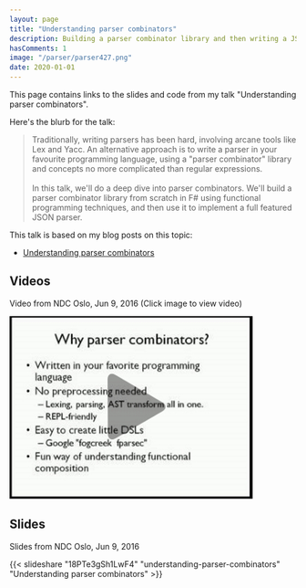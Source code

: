 ```yaml
---
layout: page
title: "Understanding parser combinators"
description: Building a parser combinator library and then writing a JSON parser from scratch
hasComments: 1
image: "/parser/parser427.png"
date: 2020-01-01
---
```


This page contains links to the slides and code from my talk "Understanding parser combinators".

Here's the blurb for the talk:


> Traditionally, writing parsers has been hard, involving arcane tools like Lex and Yacc.
> An alternative approach is to write a parser in your favourite programming language,
> using a "parser combinator" library and concepts no more complicated than regular expressions.
> \
> \
> In this talk, we'll do a deep dive into parser combinators.
> We'll build a parser combinator library from scratch in F# using functional programming techniques,
> and then use it to implement a full featured JSON parser.

This talk is based on my blog posts on this topic:

* [Understanding parser combinators](/series/understanding-parser-combinators.html)

## Videos

Video from NDC Oslo, Jun 9, 2016 (Click image to view video)

[![Video from NDC Oslo, Jun 9, 2016](parser427.jpg)](https://goo.gl/Cxa7NR)


## Slides

Slides from NDC Oslo, Jun 9, 2016

{{< slideshare "18PTe3gSh1LwF4" "understanding-parser-combinators" "Understanding parser combinators" >}}

